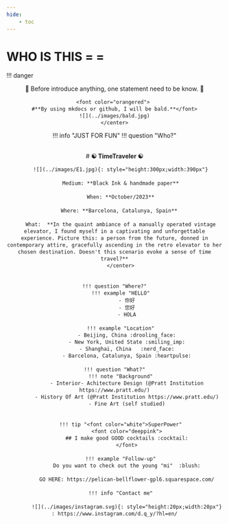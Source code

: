 ```yaml
---
hide:
    - toc
---
```


# WHO IS THIS = =
!!! danger
    <center>
    :grimacing:
    Before introduce anything, one statement need to be know. :grimacing:


    <font color="orangered"> 
    #**By using mkdocs or github, I will be bald.**</font>
    ![](../images/bald.jpg)
    </center>
    

!!! info "JUST FOR FUN"
    !!! question "Who?"
        <center>  
        # **:yin_yang: TimeTraveler :yin_yang:**

        ![](../images/E1.jpg){: style="height:300px;width:390px"}

        Medium: **Black Ink & handmade paper**

        When: **October/2023**

        Where: **Barcelona, Catalunya, Spain** 

        What:  **In the quaint ambiance of a manually operated vintage elevator, I found myself in a captivating and unforgettable experience. Picture this: a person from the future, donned in contemporary attire, gracefully ascending in the retro elevator to her chosen destination. Doesn't this scenario evoke a sense of time travel?**
        </center>


    !!! question "Where?"
        !!! example "HELLO"
            - 你好
            - 您好
            - HOLA

        !!! example "Location"
            - Beijing, China :drooling_face:
            - New York, United State :smiling_imp:
            - Shanghai, China 	:nerd_face:
            - Barcelona, Catalunya, Spain :heartpulse:

    !!! question "What?"
        !!! note "Background"
            - Interior- Achitecture Design (@Pratt Institution https://www.pratt.edu/)
            - History Of Art (@Pratt Institution https://www.pratt.edu/)
            - Fine Art (self studied)


        !!! tip "<font color="white">SuperPower"
            <font color="deeppink">
            ## I make good GOOD cocktails :cocktail:
            </font>

        !!! example "Follow-up"
            Do you want to check out the young "mi"  :blush:

            GO HERE: https://pelican-bellflower-gpl6.squarespace.com/

        !!! info "Contact me"
            
            ![](../images/instagram.svg){: style="height:20px;width:20px"} : https://www.instagram.com/d.q_y/?hl=en/
